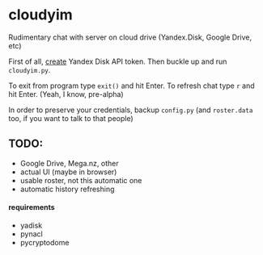 # cloudyim
Rudimentary chat with server on cloud drive (Yandex.Disk, Google Drive, etc)

First of all, [create](https://yandex.ru/dev/disk/rest/) Yandex Disk API token.
Then buckle up and run ```cloudyim.py```.

To exit from program type ```exit()``` and hit Enter.
To refresh chat type ```r```  and hit Enter. (Yeah, I know, pre-alpha)

In order to preserve your credentials, backup ```config.py``` (and ```roster.data``` too, if you want to talk to that people)

## TODO:
* Google Drive, Mega.nz, other
* actual UI (maybe in browser)
* usable roster, not this automatic one
* automatic history refreshing


#### requirements
* yadisk
* pynacl
* pycryptodome
